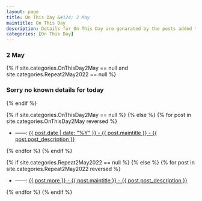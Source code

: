 ```yaml
---
layout: page
title: On This Day &#124; 2 May
maintitle: On This Day
description: Details for On This Day are genarated by the posts added to the website so the content is subject to changes/updates over time.
categories: [On This Day]
---
```


<h3>2 May</h3>

{% if site.categories.OnThisDay2May == null and site.categories.Repeat2May2022 == null %}
  <h3>Sorry no known details for today</h3>
{% endif %}

{% if site.categories.OnThisDay2May == null %}
{% else %}
{% for post in site.categories.OnThisDay2May reversed %}
<ul>
<li> ——: <a href="{{ post.url }}">{{ post.date | date: "%Y" }} - {{ post.maintitle }} - {{ post.post_description }}</a></li>
</ul>
{% endfor %}
{% endif %}

{% if site.categories.Repeat2May2022 == null %}
{% else %}
{% for post in site.categories.Repeat2May2022 reversed %}
<ul>
<li> ——: <a href="{{ post.url }}">{{ post.more }} - {{ post.maintitle }} - {{ post.post_description }}</a></li>
</ul>
{% endfor %}
{% endif %}
